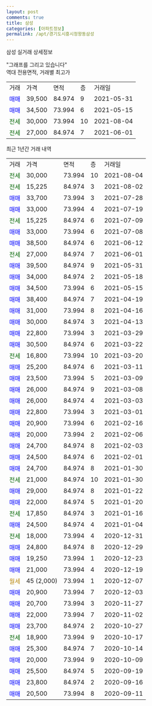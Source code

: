 ```yaml
---
layout: post
comments: true
title: 삼성
categories: [아파트정보]
permalink: /apt/경기도시흥시정왕동삼성
---
```


삼성 실거래 상세정보

<script type="text/javascript">
  google.charts.load('current', {'packages':['line', 'corechart']});
  google.charts.setOnLoadCallback(drawChart);

  function drawChart() {
    var data = new google.visualization.DataTable();
    data.addColumn('date', '거래일');
    data.addColumn('number', "매매");
    data.addColumn('number', "전세");
    data.addColumn('number', "전매");

    data.addRows([[new Date(Date.parse("2021-08-04")), null, 30000, null], [new Date(Date.parse("2021-08-02")), null, 15225, null], [new Date(Date.parse("2021-07-28")), 33700, null, null], [new Date(Date.parse("2021-07-19")), 33000, null, null], [new Date(Date.parse("2021-07-09")), null, 15225, null], [new Date(Date.parse("2021-07-08")), 33000, null, null], [new Date(Date.parse("2021-06-12")), 38500, null, null], [new Date(Date.parse("2021-06-01")), null, 27000, null], [new Date(Date.parse("2021-05-31")), 39500, null, null], [new Date(Date.parse("2021-05-18")), 34000, null, null], [new Date(Date.parse("2021-05-15")), 34500, null, null], [new Date(Date.parse("2021-04-19")), 38400, null, null], [new Date(Date.parse("2021-04-16")), 31000, null, null], [new Date(Date.parse("2021-04-13")), 30000, null, null], [new Date(Date.parse("2021-03-29")), 22800, null, null], [new Date(Date.parse("2021-03-22")), 30500, null, null], [new Date(Date.parse("2021-03-20")), null, 16800, null], [new Date(Date.parse("2021-03-11")), 25200, null, null], [new Date(Date.parse("2021-03-09")), 23500, null, null], [new Date(Date.parse("2021-03-08")), 26000, null, null], [new Date(Date.parse("2021-03-03")), 26000, null, null], [new Date(Date.parse("2021-03-01")), 22800, null, null], [new Date(Date.parse("2021-02-16")), 20900, null, null], [new Date(Date.parse("2021-02-06")), 20000, null, null], [new Date(Date.parse("2021-02-03")), 24700, null, null], [new Date(Date.parse("2021-02-01")), 24500, null, null], [new Date(Date.parse("2021-01-30")), 24700, null, null], [new Date(Date.parse("2021-01-30")), null, 21000, null], [new Date(Date.parse("2021-01-22")), 29000, null, null], [new Date(Date.parse("2021-01-20")), 22000, null, null], [new Date(Date.parse("2021-01-16")), null, 17850, null], [new Date(Date.parse("2021-01-04")), 24500, null, null], [new Date(Date.parse("2020-12-31")), null, 18000, null], [new Date(Date.parse("2020-12-29")), 24800, null, null], [new Date(Date.parse("2020-12-23")), 19250, null, null], [new Date(Date.parse("2020-12-19")), 21000, null, null], [new Date(Date.parse("2020-12-07")), null, null, null], [new Date(Date.parse("2020-12-03")), 20900, null, null], [new Date(Date.parse("2020-11-27")), 20700, null, null], [new Date(Date.parse("2020-11-02")), 22000, null, null], [new Date(Date.parse("2020-10-27")), 23700, null, null], [new Date(Date.parse("2020-10-17")), null, 18900, null], [new Date(Date.parse("2020-10-14")), 25300, null, null], [new Date(Date.parse("2020-10-09")), 20000, null, null], [new Date(Date.parse("2020-09-19")), 25500, null, null], [new Date(Date.parse("2020-09-16")), 23800, null, null], [new Date(Date.parse("2020-09-11")), 20500, null, null]]);

    var options = {
      hAxis: {
        format: 'yyyy/MM/dd'
      },    
      lineWidth: 0,
      pointsVisible: true,    
      title: '최근 1년간 유형별 실거래가 분포',
      legend: { position: 'bottom' }
    };

    var formatter = new google.visualization.NumberFormat({pattern:'###,###'} );
    formatter.format(data, 1);
    formatter.format(data, 2);
    
    setTimeout(function() {
        var chart = new google.visualization.LineChart(document.getElementById('columnchart_material'));
        chart.draw(data, (options));
        document.getElementById('loading').style.display = 'none';
    }, 1000);
  }
</script>


<div id="loading" style="z-index:20; display: block; margin-left: 0px">"그래프를 그리고 있습니다"</div>
<div id="columnchart_material" style="width: 95%; margin-left: 0px; display: block"></div>
<!-- contents start -->
역대 전용면적, 거래별 최고가
<table class="sortable">
    <tr>
      <td>거래</td>
      <td>가격</td>
      <td>면적</td>
      <td>층</td>
      <td>거래일</td>
    </tr>
        <tr>
          <td><a style="color: blue">매매</a></td>
          <td>39,500</td>
          <td>84.974</td>
          <td>9</td>
          <td>2021-05-31</td>
        </tr>            <tr>
          <td><a style="color: blue">매매</a></td>
          <td>34,500</td>
          <td>73.994</td>
          <td>6</td>
          <td>2021-05-15</td>
        </tr>        
        <tr>
              <td><a style="color: darkgreen">전세</a></td>
              <td>30,000</td>
              <td>73.994</td>
              <td>10</td>
              <td>2021-08-04</td>
            </tr>            <tr>
              <td><a style="color: darkgreen">전세</a></td>
              <td>27,000</td>
              <td>84.974</td>
              <td>7</td>
              <td>2021-06-01</td>
            </tr>        
    
</table>

최근 1년간 거래 내역

<table class="sortable">
    <tr>
      <td>거래</td>
      <td>가격</td>
      <td>면적</td>
      <td>층</td>
      <td>거래일</td>
    </tr>
    <tr>
      <td><a style="color: darkgreen">전세</a></td>
      <td>30,000</td>
      <td>73.994</td>
      <td>10</td>
      <td>2021-08-04</td>
    </tr>          <tr>
      <td><a style="color: darkgreen">전세</a></td>
      <td>15,225</td>
      <td>84.974</td>
      <td>3</td>
      <td>2021-08-02</td>
    </tr>          <tr>
      <td><a style="color: blue">매매</a></td>
      <td>33,700</td>
      <td>73.994</td>
      <td>3</td>
      <td>2021-07-28</td>
    </tr>          <tr>
      <td><a style="color: blue">매매</a></td>
      <td>33,000</td>
      <td>73.994</td>
      <td>4</td>
      <td>2021-07-19</td>
    </tr>          <tr>
      <td><a style="color: darkgreen">전세</a></td>
      <td>15,225</td>
      <td>84.974</td>
      <td>6</td>
      <td>2021-07-09</td>
    </tr>          <tr>
      <td><a style="color: blue">매매</a></td>
      <td>33,000</td>
      <td>73.994</td>
      <td>6</td>
      <td>2021-07-08</td>
    </tr>          <tr>
      <td><a style="color: blue">매매</a></td>
      <td>38,500</td>
      <td>84.974</td>
      <td>6</td>
      <td>2021-06-12</td>
    </tr>          <tr>
      <td><a style="color: darkgreen">전세</a></td>
      <td>27,000</td>
      <td>84.974</td>
      <td>7</td>
      <td>2021-06-01</td>
    </tr>          <tr>
      <td><a style="color: blue">매매</a></td>
      <td>39,500</td>
      <td>84.974</td>
      <td>9</td>
      <td>2021-05-31</td>
    </tr>          <tr>
      <td><a style="color: blue">매매</a></td>
      <td>34,000</td>
      <td>84.974</td>
      <td>2</td>
      <td>2021-05-18</td>
    </tr>          <tr>
      <td><a style="color: blue">매매</a></td>
      <td>34,500</td>
      <td>73.994</td>
      <td>6</td>
      <td>2021-05-15</td>
    </tr>          <tr>
      <td><a style="color: blue">매매</a></td>
      <td>38,400</td>
      <td>84.974</td>
      <td>7</td>
      <td>2021-04-19</td>
    </tr>          <tr>
      <td><a style="color: blue">매매</a></td>
      <td>31,000</td>
      <td>73.994</td>
      <td>8</td>
      <td>2021-04-16</td>
    </tr>          <tr>
      <td><a style="color: blue">매매</a></td>
      <td>30,000</td>
      <td>84.974</td>
      <td>3</td>
      <td>2021-04-13</td>
    </tr>          <tr>
      <td><a style="color: blue">매매</a></td>
      <td>22,800</td>
      <td>73.994</td>
      <td>3</td>
      <td>2021-03-29</td>
    </tr>          <tr>
      <td><a style="color: blue">매매</a></td>
      <td>30,500</td>
      <td>84.974</td>
      <td>6</td>
      <td>2021-03-22</td>
    </tr>          <tr>
      <td><a style="color: darkgreen">전세</a></td>
      <td>16,800</td>
      <td>73.994</td>
      <td>10</td>
      <td>2021-03-20</td>
    </tr>          <tr>
      <td><a style="color: blue">매매</a></td>
      <td>25,200</td>
      <td>84.974</td>
      <td>6</td>
      <td>2021-03-11</td>
    </tr>          <tr>
      <td><a style="color: blue">매매</a></td>
      <td>23,500</td>
      <td>73.994</td>
      <td>5</td>
      <td>2021-03-09</td>
    </tr>          <tr>
      <td><a style="color: blue">매매</a></td>
      <td>26,000</td>
      <td>84.974</td>
      <td>9</td>
      <td>2021-03-08</td>
    </tr>          <tr>
      <td><a style="color: blue">매매</a></td>
      <td>26,000</td>
      <td>84.974</td>
      <td>4</td>
      <td>2021-03-03</td>
    </tr>          <tr>
      <td><a style="color: blue">매매</a></td>
      <td>22,800</td>
      <td>73.994</td>
      <td>3</td>
      <td>2021-03-01</td>
    </tr>          <tr>
      <td><a style="color: blue">매매</a></td>
      <td>20,900</td>
      <td>73.994</td>
      <td>6</td>
      <td>2021-02-16</td>
    </tr>          <tr>
      <td><a style="color: blue">매매</a></td>
      <td>20,000</td>
      <td>73.994</td>
      <td>2</td>
      <td>2021-02-06</td>
    </tr>          <tr>
      <td><a style="color: blue">매매</a></td>
      <td>24,700</td>
      <td>84.974</td>
      <td>8</td>
      <td>2021-02-03</td>
    </tr>          <tr>
      <td><a style="color: blue">매매</a></td>
      <td>24,500</td>
      <td>84.974</td>
      <td>6</td>
      <td>2021-02-01</td>
    </tr>          <tr>
      <td><a style="color: blue">매매</a></td>
      <td>24,700</td>
      <td>84.974</td>
      <td>8</td>
      <td>2021-01-30</td>
    </tr>          <tr>
      <td><a style="color: darkgreen">전세</a></td>
      <td>21,000</td>
      <td>84.974</td>
      <td>10</td>
      <td>2021-01-30</td>
    </tr>          <tr>
      <td><a style="color: blue">매매</a></td>
      <td>29,000</td>
      <td>84.974</td>
      <td>8</td>
      <td>2021-01-22</td>
    </tr>          <tr>
      <td><a style="color: blue">매매</a></td>
      <td>22,000</td>
      <td>84.974</td>
      <td>5</td>
      <td>2021-01-20</td>
    </tr>          <tr>
      <td><a style="color: darkgreen">전세</a></td>
      <td>17,850</td>
      <td>84.974</td>
      <td>3</td>
      <td>2021-01-16</td>
    </tr>          <tr>
      <td><a style="color: blue">매매</a></td>
      <td>24,500</td>
      <td>84.974</td>
      <td>4</td>
      <td>2021-01-04</td>
    </tr>          <tr>
      <td><a style="color: darkgreen">전세</a></td>
      <td>18,000</td>
      <td>73.994</td>
      <td>4</td>
      <td>2020-12-31</td>
    </tr>          <tr>
      <td><a style="color: blue">매매</a></td>
      <td>24,800</td>
      <td>84.974</td>
      <td>8</td>
      <td>2020-12-29</td>
    </tr>          <tr>
      <td><a style="color: blue">매매</a></td>
      <td>19,250</td>
      <td>73.994</td>
      <td>1</td>
      <td>2020-12-23</td>
    </tr>          <tr>
      <td><a style="color: blue">매매</a></td>
      <td>21,000</td>
      <td>73.994</td>
      <td>4</td>
      <td>2020-12-19</td>
    </tr>          <tr>
      <td><a style="color: darkgoldenrod">월세</a></td>
      <td>45 (2,000)</td>
      <td>73.994</td>
      <td>1</td>
      <td>2020-12-07</td>
    </tr>          <tr>
      <td><a style="color: blue">매매</a></td>
      <td>20,900</td>
      <td>73.994</td>
      <td>7</td>
      <td>2020-12-03</td>
    </tr>          <tr>
      <td><a style="color: blue">매매</a></td>
      <td>20,700</td>
      <td>73.994</td>
      <td>3</td>
      <td>2020-11-27</td>
    </tr>          <tr>
      <td><a style="color: blue">매매</a></td>
      <td>22,000</td>
      <td>73.994</td>
      <td>7</td>
      <td>2020-11-02</td>
    </tr>          <tr>
      <td><a style="color: blue">매매</a></td>
      <td>23,700</td>
      <td>84.974</td>
      <td>2</td>
      <td>2020-10-27</td>
    </tr>          <tr>
      <td><a style="color: darkgreen">전세</a></td>
      <td>18,900</td>
      <td>73.994</td>
      <td>9</td>
      <td>2020-10-17</td>
    </tr>          <tr>
      <td><a style="color: blue">매매</a></td>
      <td>25,300</td>
      <td>84.974</td>
      <td>7</td>
      <td>2020-10-14</td>
    </tr>          <tr>
      <td><a style="color: blue">매매</a></td>
      <td>20,000</td>
      <td>73.994</td>
      <td>9</td>
      <td>2020-10-09</td>
    </tr>          <tr>
      <td><a style="color: blue">매매</a></td>
      <td>25,500</td>
      <td>84.974</td>
      <td>5</td>
      <td>2020-09-19</td>
    </tr>          <tr>
      <td><a style="color: blue">매매</a></td>
      <td>23,800</td>
      <td>84.974</td>
      <td>2</td>
      <td>2020-09-16</td>
    </tr>          <tr>
      <td><a style="color: blue">매매</a></td>
      <td>20,500</td>
      <td>73.994</td>
      <td>8</td>
      <td>2020-09-11</td>
    </tr>      </table>
<!-- contents end -->    


